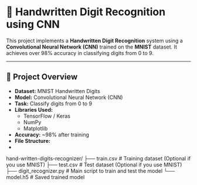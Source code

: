 # 📝 Handwritten Digit Recognition using CNN

This project implements a **Handwritten Digit Recognition** system using a **Convolutional Neural Network (CNN)** trained on the **MNIST** dataset. It achieves over 98% accuracy in classifying digits from 0 to 9.

---

## 📸 **Project Overview**

- **Dataset:** MNIST Handwritten Digits
- **Model:** Convolutional Neural Network (CNN)
- **Task:** Classify digits from 0 to 9
- **Libraries Used:**
    - TensorFlow / Keras
    - NumPy
    - Matplotlib
- **Accuracy:** ~98% after training
- **File Structure:**
- 
hand-written-digits-recognizer/
├── train.csv                 # Training dataset (Optional if you use MNIST)
├── test.csv                  # Test dataset (Optional if you use MNIST)
├── digit_recognizer.py       # Main script to train and test the model
└── model.h5                  # Saved trained model


